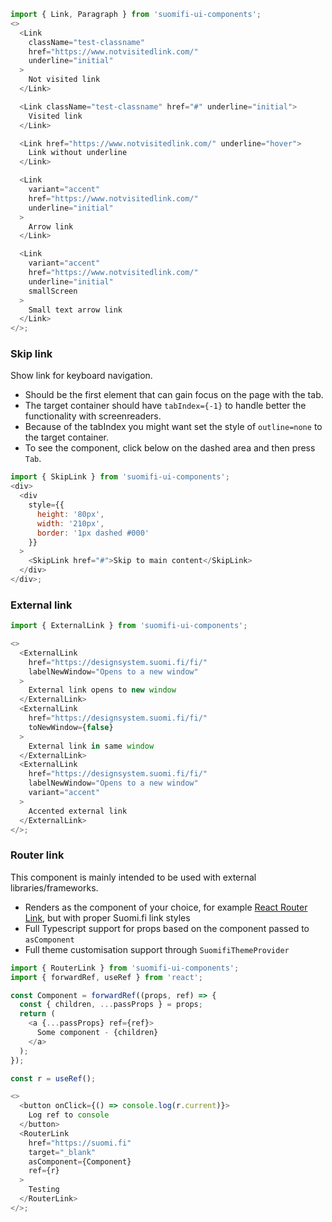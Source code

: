 ```js
import { Link, Paragraph } from 'suomifi-ui-components';
<>
  <Link
    className="test-classname"
    href="https://www.notvisitedlink.com/"
    underline="initial"
  >
    Not visited link
  </Link>

  <Link className="test-classname" href="#" underline="initial">
    Visited link
  </Link>

  <Link href="https://www.notvisitedlink.com/" underline="hover">
    Link without underline
  </Link>

  <Link
    variant="accent"
    href="https://www.notvisitedlink.com/"
    underline="initial"
  >
    Arrow link
  </Link>

  <Link
    variant="accent"
    href="https://www.notvisitedlink.com/"
    underline="initial"
    smallScreen
  >
    Small text arrow link
  </Link>
</>;
```

### Skip link

Show link for keyboard navigation.

- Should be the first element that can gain focus on the page with the tab.
- The target container should have `tabIndex={-1}` to handle better the functionality with screenreaders.
- Because of the tabIndex you might want set the style of `outline=none` to the target container.
- To see the component, click below on the dashed area and then press `Tab`.

```js
import { SkipLink } from 'suomifi-ui-components';
<div>
  <div
    style={{
      height: '80px',
      width: '210px',
      border: '1px dashed #000'
    }}
  >
    <SkipLink href="#">Skip to main content</SkipLink>
  </div>
</div>;
```

### External link

```js
import { ExternalLink } from 'suomifi-ui-components';

<>
  <ExternalLink
    href="https://designsystem.suomi.fi/fi/"
    labelNewWindow="Opens to a new window"
  >
    External link opens to new window
  </ExternalLink>
  <ExternalLink
    href="https://designsystem.suomi.fi/fi/"
    toNewWindow={false}
  >
    External link in same window
  </ExternalLink>
  <ExternalLink
    href="https://designsystem.suomi.fi/fi/"
    labelNewWindow="Opens to a new window"
    variant="accent"
  >
    Accented external link
  </ExternalLink>
</>;
```

### Router link

This component is mainly intended to be used with external libraries/frameworks.

- Renders as the component of your choice, for example <a href="https://reactrouter.com/docs/en/v6/components/link" target="_blank">React Router Link</a>, but with proper Suomi.fi link styles
- Full Typescript support for props based on the component passed to `asComponent`
- Full theme customisation support through `SuomifiThemeProvider`

```js
import { RouterLink } from 'suomifi-ui-components';
import { forwardRef, useRef } from 'react';

const Component = forwardRef((props, ref) => {
  const { children, ...passProps } = props;
  return (
    <a {...passProps} ref={ref}>
      Some component - {children}
    </a>
  );
});

const r = useRef();

<>
  <button onClick={() => console.log(r.current)}>
    Log ref to console
  </button>
  <RouterLink
    href="https://suomi.fi"
    target="_blank"
    asComponent={Component}
    ref={r}
  >
    Testing
  </RouterLink>
</>;
```
